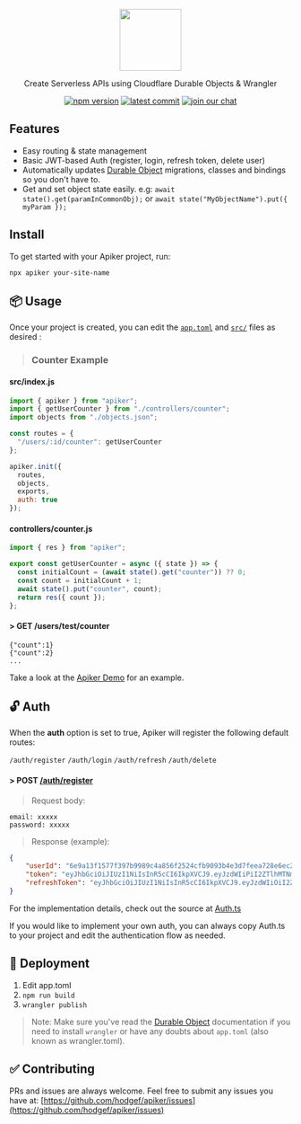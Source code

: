  <div>
 <p align="center">
  <a href="https://github.com/hodgef/apiker" title="View Documentation"><img width="110" src="https://user-images.githubusercontent.com/25509135/142580530-07c335a7-5a11-47dd-8acc-b45842e8da32.png" /></a>
 </p>
 
 <div align="center">
  <p>Create Serverless APIs using Cloudflare Durable Objects & Wrangler</p>

 <a href="https://www.npmjs.com/package/apiker"><img src="https://badgen.net/npm/v/apiker?color=blue" alt="npm version"></a> <a href="https://github.com/hodgef/apiker"><img src="https://img.shields.io/github/last-commit/hodgef/apiker" alt="latest commit"></a> <a href="https://discord.com/invite/SJexsCG"><img src="https://img.shields.io/discord/498978399801573396.svg?label=&logo=discord&logoColor=ffffff&color=7389D8&labelColor=6A7EC2" alt="join our chat"></a>
</div>
 
</div>

## Features

- Easy routing & state management
- Basic JWT-based Auth (register, login, refresh token, delete user)
- Automatically updates [Durable Object](https://developers.cloudflare.com/workers/learning/using-durable-objects) migrations, classes and bindings so you don't have to.
- Get and set object state easily. e.g: `await state().get(paramInCommonObj);` or `await state("MyObjectName").put({ myParam });`

## Install
To get started with your Apiker project, run:

```
npx apiker your-site-name
```

## 📦 Usage

Once your project is created, you can edit the [`app.toml`](https://github.com/hodgef/apiker-demo/blob/master/app.toml) and [`src/`](https://github.com/hodgef/apiker-demo/tree/master/src) files as desired :

> ### Counter Example

#### src/index.js

```js
import { apiker } from "apiker";
import { getUserCounter } from "./controllers/counter";
import objects from "./objects.json";

const routes = {
  "/users/:id/counter": getUserCounter
};

apiker.init({
  routes,
  objects,
  exports,
  auth: true
});
```

#### controllers/counter.js

```js
import { res } from "apiker";

export const getUserCounter = async ({ state }) => {
  const initialCount = (await state().get("counter")) ?? 0;
  const count = initialCount + 1;
  await state().put("counter", count);
  return res({ count });
};
```

#### \> GET /users/test/counter

```
{"count":1}
{"count":2}
...
```
Take a look at the [Apiker Demo](https://github.com/hodgef/apiker-demo) for an example.

## 🔓 Auth

When the **auth** option is set to true, Apiker will register the following default routes:

`/auth/register`
`/auth/login`
`/auth/refresh`
`/auth/delete`

#### \> POST [/auth/register](https://github.com/hodgef/apiker/blob/86033015a3f320a35867db01e277189e6b109378/src/components/Auth/Auth.ts#L10)
> Request body:
```
email: xxxxx
password: xxxxx
```
> Response (example):
```json
{
    "userId": "6e9a13f1577f397b9989c4a856f2524cfb9093b4e3d7feea728e6ec24aa0663c",
    "token": "eyJhbGciOiJIUzI1NiIsInR5cCI6IkpXVCJ9.eyJzdWIiPiI2ZTlhMTNmMTU3N2YzOTdiOTk4OWM0YTg1NmYyNTc0Y2ZiOTA5M2I0ZTNkN2ZlZWE3MjhlNmVjMjRhYTA2NjNjIiwiY2xpZW50SWQiOiJYQ0VxT1FsSTllWjIwV1lwTmhwRjdGZ0pwQWhuamlHTTU2cHE0NW5iYnFJPSIsImV4cCI6MTYzNzIyNjY3MzU3OH0=.TRfp8bJeb9VBDobm8MAu4GirCCLwL+Cq+W+mIgSSizY=",
    "refreshToken": "eyJhbGciOiJIUzI1NiIsInR5cCI6IkpXVCJ9.eyJzdWIiOiI2ZTlhSTNmMTU3N2YzOTdiOTk4OWM0YTg1NmYyNTc0Y2ZiOTA5M2I0ZTNkN2ZlZWE3MjhlNmVjMjRhYTA2NjNjIiwiY2xpZW50SWQiOiJYQ0VxT1FsSTllWjIwV1lwTmhwRjdGZ0pwQWhuamlHTTU2cHE0NW5iYnFJPSJ9.Q535MhFUb4WhfsZPcxpAa18WzN4I1xKllT+2WHXyg7M="
}
```
For the implementation details, check out the source at [Auth.ts](https://github.com/hodgef/apiker/blob/master/src/components/Auth/Auth.ts)

If you would like to implement your own auth, you can always copy Auth.ts to your project and edit the authentication flow as needed.

## 🚀 Deployment

1. Edit app.toml
2. `npm run build`
3. `wrangler publish`

> Note: Make sure you've read the [Durable Object](https://developers.cloudflare.com/workers/learning/using-durable-objects) documentation if you need to install `wrangler` or have any doubts about `app.toml` (also known as wrangler.toml).

## ✅ Contributing

PRs and issues are always welcome. Feel free to submit any issues you have at:
[https://github.com/hodgef/apiker/issues](https://github.com/hodgef/apiker/issues)
